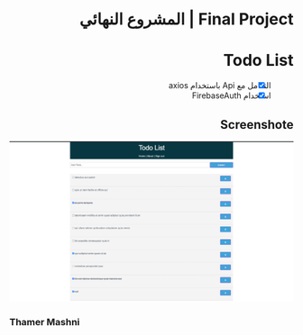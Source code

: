 <div dir='rtl'>

# Final Project | المشروع النهائي

  # Todo List
 - [x] التعامل مع Api باستخدام axios 
 - [x] استخدام FirebaseAuth

  ## Screenshote
  <img src="./demo.png" />
  
  </div>
  
  
 <h3>Thamer Mashni</h3>
  
  </div>